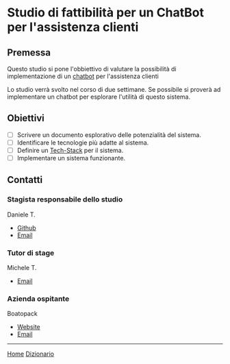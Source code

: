 # Studio di fattibilità per un ChatBot per l'assistenza clienti

## Premessa

Questo studio si pone l'obbiettivo di valutare la possibilità di implementazione di un [chatbot](/docs/dictionary/chatbot.md) per l'assistenza clienti

Lo studio verrà svolto nel corso di due settimane.
Se possibile si proverà ad implementare un chatbot per esplorare l'utilità di questo sistema.

## Obiettivi

- [ ] Scrivere un documento esplorativo delle potenzialità del sistema.
- [ ] Identificare le tecnologie più adatte al sistema.
- [ ] Definire un [Tech-Stack](/docs/dictionary/tech-stack.md) per il sistema.
- [ ] Implementare un sistema funzionante.

## Contatti

### Stagista responsabile dello studio
Daniele T.
- [Github](https://github.com/DanieleT07)
- [Email](mailto:danieletoniolo7@gmail.com)

### Tutor di stage
Michele T.
- [Email](mailto:usa3@boatopack.com)

### Azienda ospitante
Boatopack
- [Website](https://www.boatopack.com/)
- [Email](mailto:info@boatopack.com)

---
[Home](/indice.md) [Dizionario](/docs/dictionary/indice.md)